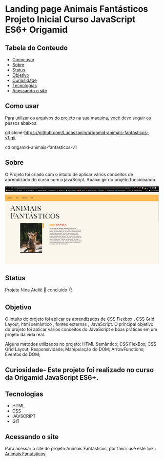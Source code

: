# Landing page Animais Fantásticos Projeto Inicial Curso JavaScript ES6+ Origamid

## Tabela do Conteudo
<ul>
<li><a href="#como-usar">Como usar</li>
<li><a href="#sobre">Sobre</a></li>
<li><a href="#status">Status</a></li>
<li><a href="#objetivo">Objetivo</a></li>
<li><a href="#curiosidade">Curiosidade</a></li>
<li><a href="#tenologias">Tecnologias</a></li>
<li><a href="#acessando-o-site">Acessando o site</a></li>
</ul>

## Como usar

Para utilizar os arquivos do projeto na sua maquina, você deve seguir os passos abaixos:

git clone-https://github.com/Lucaszanin/origamid-animais-fantasticos-v1.git

cd origamid-animais-fantasticos-v1<br>

## Sobre

O Projeto foi criado com o intuito de aplicar vários conceitos de aprendizado do curso com o javaScript.
Abaixo gir do projeto funcionando.

<img src="./src/img/animais-fantasticos.gif"/>

## Status

Projeto Nina Ateliê 🎯 concluido 👌

## Objetivo

O intuito do projeto foi aplicar os aprendizados de CSS Flexbox , CSS Grid Layout, html semântico , fontes externas , JavaScript. 
O principal objetivo do projeto foi aplicar vários conceitos do JavaScript e boas práticas em um projeto da vida real.

Alguns metodos utilizados no projeto:
HTML Semântico;
CSS FlexBox;
CSS Grid Layout;
Responsividade;
Manipulação do DOM;
ArrowFunctions;
Eventos do DOM;

## Curiosidade- Este projeto foi realizado no curso da Origamid JavaScript ES6+.

## Tecnologias
<ul>
<li>HTML</li>
<li>CSS</li>
<li>JAVSCRIPT</li>
<li>GIT</li>
</ul>

## Acessando o site

Para acessar o site do projeto Animais Fantásticos, por favor use este link : <a href="https://lucaszanin.github.io/origamid-animais-fantasticos-v1/" target="_blank">Animais Fantásticos</a>